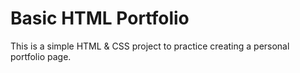 # Basic HTML Portfolio

This is a simple HTML & CSS project to practice creating a personal portfolio page.
